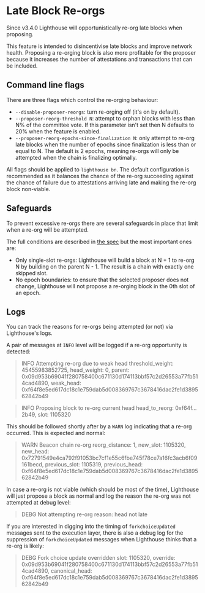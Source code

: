 # Late Block Re-orgs

Since v3.4.0 Lighthouse will opportunistically re-org late blocks when proposing.

This feature is intended to disincentivise late blocks and improve network health. Proposing a
re-orging block is also more profitable for the proposer because it increases the number of
attestations and transactions that can be included.

## Command line flags

There are three flags which control the re-orging behaviour:

* `--disable-proposer-reorgs`: turn re-orging off (it's on by default).
* `--proposer-reorg-threshold N`: attempt to orphan blocks with less than N% of the committee vote. If this parameter isn't set then N defaults to 20% when the feature is enabled.
* `--proposer-reorg-epochs-since-finalization N`: only attempt to re-org late blocks when the number of epochs since finalization is less than or equal to N. The default is 2 epochs,
  meaning re-orgs will only be attempted when the chain is finalizing optimally.

All flags should be applied to `lighthouse bn`. The default configuration is recommended as it
balances the chance of the re-org succeeding against the chance of failure due to attestations
arriving late and making the re-org block non-viable.

## Safeguards

To prevent excessive re-orgs there are several safeguards in place that limit when a re-org
will be attempted.

The full conditions are described in [the spec][] but the most important ones are:

* Only single-slot re-orgs: Lighthouse will build a block at N + 1 to re-org N by building on the
  parent N - 1. The result is a chain with exactly one skipped slot.
* No epoch boundaries: to ensure that the selected proposer does not change, Lighthouse will
  not propose a re-orging block in the 0th slot of an epoch.

## Logs

You can track the reasons for re-orgs being attempted (or not) via Lighthouse's logs.

A pair of messages at `INFO` level will be logged if a re-org opportunity is detected:

> INFO Attempting re-org due to weak head      threshold_weight: 45455983852725, head_weight: 0, parent: 0x09d953b69041f280758400c671130d174113bbf57c2d26553a77fb514cad4890, weak_head: 0xf64f8e5ed617dc18c1e759dab5d008369767c3678416dac2fe1d389562842b49

> INFO Proposing block to re-org current head  head_to_reorg: 0xf64f…2b49, slot: 1105320

This should be followed shortly after by a `WARN` log indicating that a re-org occurred. This is
expected and normal:

> WARN Beacon chain re-org                     reorg_distance: 1, new_slot: 1105320, new_head: 0x72791549e4ca792f91053bc7cf1e55c6fbe745f78ce7a16fc3acb6f09161becd, previous_slot: 1105319, previous_head: 0xf64f8e5ed617dc18c1e759dab5d008369767c3678416dac2fe1d389562842b49

In case a re-org is not viable (which should be most of the time), Lighthouse will just propose a
block as normal and log the reason the re-org was not attempted at debug level:

> DEBG Not attempting re-org                   reason: head not late

If you are interested in digging into the timing of `forkchoiceUpdated` messages sent to the
execution layer, there is also a debug log for the suppression of `forkchoiceUpdated` messages
when Lighthouse thinks that a re-org is likely:

> DEBG Fork choice update overridden           slot: 1105320, override: 0x09d953b69041f280758400c671130d174113bbf57c2d26553a77fb514cad4890, canonical_head: 0xf64f8e5ed617dc18c1e759dab5d008369767c3678416dac2fe1d389562842b49

[the spec]: https://github.com/ethereum/consensus-specs/pull/3034
